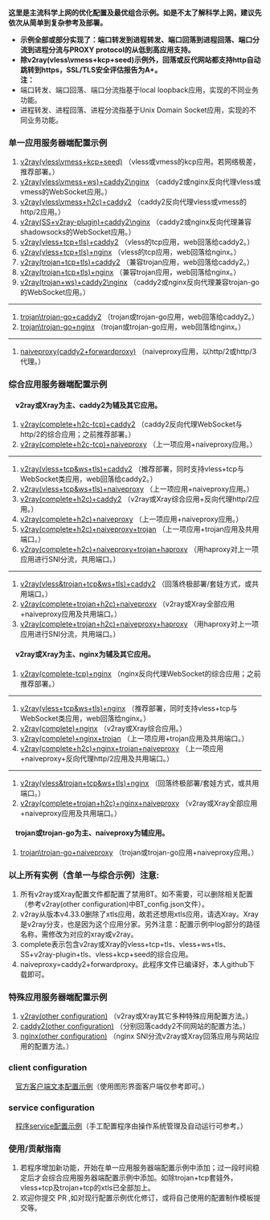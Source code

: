 **这里是主流科学上网的优化配置及最优组合示例。如是不太了解科学上网，建议先依次从简单到复杂参考及部署。**  
* **示例全部或部分实现了：端口转发到进程转发、端口回落到进程回落、端口分流到进程分流与PROXY protocol的从低到高应用支持。**  
* **除v2ray(vless\vmess+kcp+seed)示例外，回落或反代网站都支持http自动跳转到https，SSL/TLS安全评估报告为A+。**  
**注：**   
* 端口转发、端口回落、端口分流指基于local loopback应用，实现的不同业务功能。  
* 进程转发、进程回落、进程分流指基于Unix Domain Socket应用，实现的不同业务功能。 
### 单一应用服务器端配置示例
1. [v2ray(vless\vmess+kcp+seed)](https://github.com/lxhao61/integrated-examples/tree/master/v2ray(vless%5Cvmess%2Bkcp%2Bseed)) （vless或vmess的kcp应用。若网络极差，推荐部署。）  
2. [v2ray(vless\vmess+ws)+caddy2\nginx](https://github.com/lxhao61/integrated-examples/tree/master/v2ray(vless%5Cvmess%2Bws)%2Bcaddy2%5Cnginx) （caddy2或nginx反向代理vless或vmess的WebSocket应用。）  
3. [v2ray(vless\vmess+h2c)+caddy2](https://github.com/lxhao61/integrated-examples/tree/master/v2ray(vless%5Cvmess%2Bh2c)%2Bcaddy2) （caddy2反向代理vless或vmess的http/2应用。）  
4. [v2ray(SS+v2ray-plugin)+caddy2\nginx](https://github.com/lxhao61/integrated-examples/tree/master/v2ray(SS%2Bv2ray-plugin)%2Bcaddy2%5Cnginx) （caddy2或nginx反向代理兼容shadowsocks的WebSocket应用。）  
5. [v2ray(vless+tcp+tls)+caddy2](https://github.com/lxhao61/integrated-examples/tree/master/v2ray(vless%2Btcp%2Btls)%2Bcaddy2) （vless的tcp应用，web回落给caddy2。）  
6. [v2ray(vless+tcp+tls)+nginx](https://github.com/lxhao61/integrated-examples/tree/master/v2ray(vless%2Btcp%2Btls)%2Bnginx) （vless的tcp应用，web回落给nginx。）  
7. [v2ray(trojan+tcp+tls)+caddy2](https://github.com/lxhao61/integrated-examples/tree/master/v2ray(trojan%2Btcp%2Btls)%2Bcaddy2) （兼容trojan应用，web回落给caddy2。）  
8. [v2ray(trojan+tcp+tls)+nginx](https://github.com/lxhao61/integrated-examples/tree/master/v2ray(trojan%2Btcp%2Btls)%2Bnginx) （兼容trojan应用，web回落给nginx。）  
9. [v2ray(trojan+ws)+caddy2\nginx](https://github.com/lxhao61/integrated-examples/tree/master/v2ray(trojan%2Bws)%2Bcaddy2%5Cnginx) （caddy2或nginx反向代理兼容trojan-go的WebSocket应用。）  
---
1. [trojan\trojan-go+caddy2](https://github.com/lxhao61/integrated-examples/tree/master/trojan%5Ctrojan-go%2Bcaddy2) （trojan或trojan-go应用，web回落给caddy2。）  
2. [trojan\trojan-go+nginx](https://github.com/lxhao61/integrated-examples/tree/master/trojan%5Ctrojan-go%2Bnginx) （trojan或trojan-go应用，web回落给nginx。）  
---
1. [naiveproxy(caddy2+forwardproxy)](https://github.com/lxhao61/integrated-examples/tree/master/naiveproxy(caddy2%2Bforwardproxy)) （naiveproxy应用，以http/2或http/3代理。）  

### 综合应用服务器端配置示例
#### &emsp;v2ray或Xray为主、caddy2为辅及其它应用。
1. [v2ray(complete+h2c-tcp)+caddy2](https://github.com/lxhao61/integrated-examples/tree/master/v2ray(complete%2Bh2c-tcp)%2Bcaddy2) （caddy2反向代理WebSocket与http/2的综合应用；之前推荐部署。）  
2. [v2ray(complete+h2c-tcp)+naiveproxy](https://github.com/lxhao61/integrated-examples/tree/master/v2ray(complete%2Bh2c-tcp)%2Bnaiveproxy) （上一项应用+naiveproxy应用。）  
---
1. [v2ray(vless+tcp&ws+tls)+caddy2](https://github.com/lxhao61/integrated-examples/tree/master/v2ray(vless%2Btcp%26ws%2Btls)%2Bcaddy2) （推荐部署，同时支持vless+tcp与WebSocket类应用，web回落给caddy2。）  
2. [v2ray(vless+tcp&ws+tls)+naiveproxy](https://github.com/lxhao61/integrated-examples/tree/master/v2ray(vless%2Btcp%26ws%2Btls)%2Bnaiveproxy) （上一项应用+naiveproxy应用。）  
3. [v2ray(complete+h2c)+caddy2](https://github.com/lxhao61/integrated-examples/tree/master/v2ray(complete%2Bh2c)%2Bcaddy2) （v2ray或Xray综合应用+反向代理http/2应用。）  
4. [v2ray(complete+h2c)+naiveproxy](https://github.com/lxhao61/integrated-examples/tree/master/v2ray(complete%2Bh2c)%2Bnaiveproxy) （上一项应用+naiveproxy应用。）  
5. [v2ray(complete+h2c)+naiveproxy+trojan](https://github.com/lxhao61/integrated-examples/tree/master/v2ray(complete%2Bh2c)%2Bnaiveproxy%2Btrojan) （上一项应用+trojan应用及共用端口。）  
6. [v2ray(complete+h2c)+naiveproxy+trojan+haproxy](https://github.com/lxhao61/integrated-examples/tree/master/v2ray(complete%2Bh2c)%2Bnaiveproxy%2Btrojan%2Bhaproxy) （用haproxy对上一项应用进行SNI分流，共用端口。）  
---
1. [v2ray(vless&trojan+tcp&ws+tls)+caddy2](https://github.com/lxhao61/integrated-examples/tree/master/v2ray(vless%26trojan%2Btcp%26ws%2Btls)%2Bcaddy2) （回落终极部署/套娃方式，或共用端口。）  
2. [v2ray(complete+trojan+h2c)+naiveproxy](https://github.com/lxhao61/integrated-examples/tree/master/v2ray(complete%2Btrojan%2Bh2c)%2Bnaiveproxy) （v2ray或Xray全部应用+naiveproxy应用及共用端口。）  
3. [v2ray(complete+trojan+h2c)+naiveproxy+haproxy](https://github.com/lxhao61/integrated-examples/tree/master/v2ray(complete%2Btrojan%2Bh2c)%2Bnaiveproxy%2Bhaproxy) （用haproxy对上一项应用进行SNI分流，共用端口。）  
#### &emsp;v2ray或Xray为主、nginx为辅及其它应用。  
1. [v2ray(complete-tcp)+nginx](https://github.com/lxhao61/integrated-examples/tree/master/v2ray(complete-tcp)%2Bnginx) （nginx反向代理WebSocket的综合应用；之前推荐部署。）  
---
1. [v2ray(vless+tcp&ws+tls)+nginx](https://github.com/lxhao61/integrated-examples/tree/master/v2ray(vless%2Btcp%26ws%2Btls)%2Bnginx) （推荐部署，同时支持vless+tcp与WebSocket类应用，web回落给nginx。）  
2. [v2ray(complete)+nginx](https://github.com/lxhao61/integrated-examples/tree/master/v2ray(complete)%2Bnginx) （v2ray或Xray综合应用。）  
3. [v2ray(complete)+nginx+trojan](https://github.com/lxhao61/integrated-examples/tree/master/v2ray(complete)%2Bnginx%2Btrojan) （上一项应用+trojan应用及共用端口。）  
4. [v2ray(complete+h2c)+nginx+trojan+naiveproxy](https://github.com/lxhao61/integrated-examples/tree/master/v2ray(complete%2Bh2c)%2Bnginx%2Btrojan%2Bnaiveproxy) （上一项应用+naiveproxy+反向代理http/2应用及共用端口。）  
---
1. [v2ray(vless&trojan+tcp&ws+tls)+nginx](https://github.com/lxhao61/integrated-examples/tree/master/v2ray(vless%26trojan%2Btcp%26ws%2Btls)%2Bnginx) （回落终极部署/套娃方式，或共用端口。）  
2. [v2ray(complete+trojan+h2c)+nginx+naiveproxy](https://github.com/lxhao61/integrated-examples/tree/master/v2ray(complete%2Btrojan%2Bh2c)%2Bnginx%2Bnaiveproxy) （v2ray或Xray全部应用+naiveproxy应用及共用端口。）  
#### &emsp;trojan或trojan-go为主、naiveproxy为辅应用。
1. [trojan\trojan-go+naiveproxy](https://github.com/lxhao61/integrated-examples/tree/master/trojan%5Ctrojan-go%2Bnaiveproxy) （trojan或trojan-go应用+naiveproxy应用。）  

### 以上所有实例（含单一与综合示例）注意:
1. 所有v2ray或Xray配置文件都配置了禁用BT。如不需要，可以删除相关配置（参考v2ray(other configuration)中BT_config.json文件）。  
2. v2ray从版本v4.33.0删除了xtls应用，故若还想用xtls应用，请选Xray。Xray是v2ray分支，也是因为这个应用分家。另外注意：配置示例中log部分的路径名称，需修改为对应的xray或v2ray。   
3. complete表示包含v2ray或Xray的vless+tcp+tls、vless+ws+tls、SS+v2ray-plugin+tls、vless+kcp+seed的综合应用。  
4. naiveproxy=caddy2+forwardproxy。此程序文件已编译好，本人github下载即可。  

### 特殊应用服务器端配置示例
1. [v2ray(other configuration)](https://github.com/lxhao61/integrated-examples/tree/master/v2ray(other%20configuration)) （v2ray或Xray其它多种特殊应用配置方法。）  
2. [caddy2(other configuration)](https://github.com/lxhao61/integrated-examples/tree/master/caddy2(other%20configuration)) （分别回落caddy2不同网站的配置方法。）  
3. [nginx(other configuration)](https://github.com/lxhao61/integrated-examples/tree/master/nginx(other%20configuration)) （nginx SNI分流v2ray或Xray回落应用与网站应用的配置方法。） 

### client configuration  
&emsp;[官方客户端文本配置示例](https://github.com/lxhao61/integrated-examples/tree/master/client%20configuration)（使用图形界面客户端仅参考即可。）

### service configuration  
&emsp;[程序service配置示例](https://github.com/lxhao61/integrated-examples/tree/master/service%20configuration)（手工配置程序由操作系统管理及自动运行可参考。）

### 使用/贡献指南  
1. 若程序增加新功能，开始在单一应用服务器端配置示例中添加；过一段时间稳定后才会综合应用服务器端配置示例中添加。如除trojan+tcp套娃外，vless+tcp及trojan+tcp的xtls已全部加上。  
2. 欢迎你提交 PR ,如对现行配置示例优化修订，或将自己使用的配置制作模板提交等。
